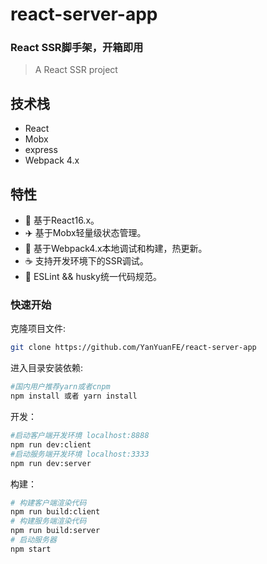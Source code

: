# react-server-app

### React SSR脚手架，开箱即用

> A React SSR project


## 技术栈

*  React
*  Mobx
*  express
*  Webpack 4.x

## 特性
*  :gem: 基于React16.x。
*  :airplane: 基于Mobx轻量级状态管理。
*  :rocket: 基于Webpack4.x本地调试和构建，热更新。
*  :coffee: 支持开发环境下的SSR调试。
*  :triangular_ruler: ESLint && husky统一代码规范。


### 快速开始

克隆项目文件:

```bash
git clone https://github.com/YanYuanFE/react-server-app
```

进入目录安装依赖:

```bash
#国内用户推荐yarn或者cnpm
npm install 或者 yarn install
```

开发：

```bash
#启动客户端开发环境 localhost:8888
npm run dev:client
#启动服务端开发环境 localhost:3333
npm run dev:server 
```

构建：

```bash
# 构建客户端渲染代码
npm run build:client
# 构建服务端渲染代码
npm run build:server
# 启动服务器
npm start
```
